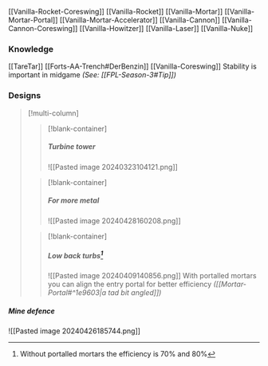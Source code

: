 [[Vanilla-Rocket-Coreswing]] [[Vanilla-Rocket]]
[[Vanilla-Mortar]] [[Vanilla-Mortar-Portal]] [[Vanilla-Mortar-Accelerator]]
[[Vanilla-Cannon]] [[Vanilla-Cannon-Coreswing]] [[Vanilla-Howitzer]]
[[Vanilla-Laser]]
[[Vanilla-Nuke]]
### Knowledge
[[TareTar]]
[[Forts-AA-Trench#DerBenzin]]
[[Vanilla-Coreswing]]
Stability is important in midgame *(See: [[FPL-Season-3#Tip]])*
### Designs
>[!multi-column]
>>[!blank-container] 
>>##### Turbine tower
>>![[Pasted image 20240323104121.png]]
>
>>[!blank-container] 
>>##### For more metal
>>![[Pasted image 20240428160208.png]]
>
>>[!blank-container] 
>>##### Low back turbs[^1]
>>![[Pasted image 20240409140856.png]]
>>With portalled mortars you can align the entry portal for better efficiency *([[Mortar-Portal#^1e9603|a tad bit angled]])*

[^1]: Without portalled mortars the efficiency is 70% and 80%
##### Mine defence
![[Pasted image 20240426185744.png]]